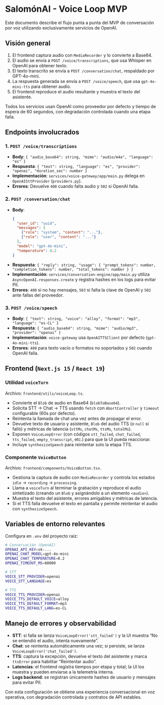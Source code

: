 # SalomónAI - Voice Loop MVP

Este documento describe el flujo punta a punta del MVP de conversación por voz utilizando exclusivamente servicios de OpenAI.

## Visión general

1. El frontend captura audio con `MediaRecorder` y lo convierte a Base64.
2. El audio se envía a `POST /voice/transcriptions`, que usa Whisper en OpenAI para obtener texto.
3. El texto transcrito se envía a `POST /conversation/chat`, respaldado por GPT-4o-mini.
4. La respuesta generada se envía a `POST /voice/speech`, que usa `gpt-4o-mini-tts` para obtener audio.
5. El frontend reproduce el audio resultante y muestra el texto del asistente.

Todos los servicios usan OpenAI como proveedor por defecto y tiempo de espera de 60 segundos, con degradación controlada cuando una etapa falla.

## Endpoints involucrados

### 1. `POST /voice/transcriptions`

- **Body**: `{ "audio_base64": string, "mime": "audio/m4a", "language": "es" }`
- **Respuesta**: `{ "text": string, "language": "es", "provider": "openai", "duration_sec": number }`
- **Implementación**: `services/voice-gateway/app/main.py` delega en `OpenAISttProvider` (`providers.py`).
- **Errores**: Devuelve `400` cuando falta audio y `502` si OpenAI falla.

### 2. `POST /conversation/chat`

- **Body**:
  ```json
  {
    "user_id": "uuid",
    "messages": [
      {"role": "system", "content": "..."},
      {"role": "user", "content": "..."}
    ],
    "model": "gpt-4o-mini",
    "temperature": 0.2
  }
  ```
- **Respuesta**: `{ "reply": string, "usage": { "prompt_tokens": number, "completion_tokens": number, "total_tokens": number } }`
- **Implementación**: `services/conversation-engine/app/main.py` utiliza `AsyncOpenAI.responses.create` y registra hashes en los logs para evitar PII.
- **Errores**: `400` si no hay mensajes, `503` si falta la clave de OpenAI y `502` ante fallas del proveedor.

### 3. `POST /voice/speech`

- **Body**: `{ "text": string, "voice": "alloy", "format": "mp3", "language": "es-CL" }`
- **Respuesta**: `{ "audio_base64": string, "mime": "audio/mp3", "provider": "openai" }`
- **Implementación**: `voice-gateway` usa `OpenAITTSClient` por defecto (`gpt-4o-mini-tts`).
- **Errores**: `400` para texto vacío o formatos no soportados y `502` cuando OpenAI falla.

## Frontend (`Next.js 15` / `React 19`)

### Utilidad `voiceTurn`

Archivo: `frontend/utils/voiceLoop.ts`.

- Convierte el `Blob` de audio en Base64 (`blobToBase64`).
- Solicita STT → Chat → TTS usando `fetch` con `AbortController` y `timeout` configurable (60s por defecto).
- Reintenta la llamada de chat una vez antes de propagar el error.
- Devuelve texto de usuario y asistente, `Blob` del audio TTS (o `null` si falló) y métricas de latencia (`sttMs`, `chatMs`, `ttsMs`, `totalMs`).
- Exponen `VoiceLoopError` (con códigos `stt_failed`, `chat_failed`, `tts_failed`, `empty_transcript`, etc.) para que la UI pueda reaccionar.
- Incluye `synthesizeSpeech` para reintentar solo la etapa TTS.

### Componente `VoiceButton`

Archivo: `frontend/components/VoiceButton.tsx`.

- Gestiona la captura de audio con `MediaRecorder` y controla los estados `idle` → `recording` → `processing`.
- Llama a `voiceTurn` al terminar la grabación y reproduce el audio sintetizado (creando un `Blob` y asignándolo a un elemento `<audio>`).
- Muestra el texto del asistente, errores amigables y métricas de latencia.
- Si el TTS falla devuelve el texto en pantalla y permite reintentar el audio con `synthesizeSpeech`.

## Variables de entorno relevantes

Configura en `.env` del proyecto raíz:

```bash
# Conversación (OpenAI)
OPENAI_API_KEY=sk-...
OPENAI_CHAT_MODEL=gpt-4o-mini
OPENAI_CHAT_TEMPERATURE=0.2
OPENAI_TIMEOUT_MS=60000

# STT
VOICE_STT_PROVIDER=openai
VOICE_STT_LANGUAGE=es

# TTS
VOICE_TTS_PROVIDER=openai
VOICE_TTS_DEFAULT_VOICE=alloy
VOICE_TTS_DEFAULT_FORMAT=mp3
VOICE_TTS_DEFAULT_LANG=es-CL
```

## Manejo de errores y observabilidad

- **STT**: si falla se lanza `VoiceLoopError('stt_failed')` y la UI muestra “No se entendió el audio, intenta nuevamente”.
- **Chat**: se reintenta automáticamente una vez; si persiste, se lanza `VoiceLoopError('chat_failed')`.
- **TTS**: captura la excepción, devuelve el texto del asistente y marca `ttsError` para habilitar “Reintentar audio”.
- **Latencias**: el frontend registra tiempos por etapa y total; la UI los muestra y pueden enviarse a la telemetría interna.
- **Logs backend**: se registran únicamente hashes de usuario y mensajes para evitar PII.

Con esta configuración se obtiene una experiencia conversacional en voz operativa, con degradación controlada y contratos de API estables.
